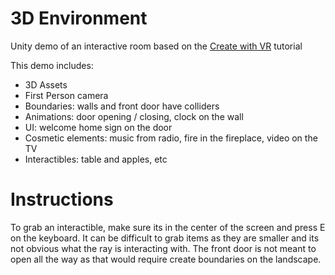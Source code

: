 # 3D Environment

Unity demo of an interactive room based on the [Create with VR](https://learn.unity.com/course/create-with-vr) tutorial

This demo includes:

 - 3D Assets
 - First Person camera
 - Boundaries: walls and front door have colliders
 - Animations: door opening / closing, clock on the wall
 - UI: welcome home sign on the door
 - Cosmetic elements: music from radio, fire in the fireplace, video on the TV
 - Interactibles: table and apples, etc

# Instructions
To grab an interactible, make sure its in the center of the screen and press E on the keyboard.
It can be difficult to grab items as they are smaller and its not obvious what the ray is interacting with.
The front door is not meant to open all the way as that would require create boundaries on the landscape.
